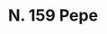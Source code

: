 ---
title: "N. 159 Pepe"
permalink: "/edition/plant159/"
plant-name: "N. 159"
plant-number: "159"
plant-xml: "/assets/xml/plant159.xml"
plant-img1: "/assets/img/plant159_verso.jpg"
plant-img2: "/assets/img/plant159.jpg"
plant-title: "N. 159 Pepe"
plant-wfo-link: ""
plant-kew-link: ""
plant-taxon-content: "fittizia"
layout: single-xml
---